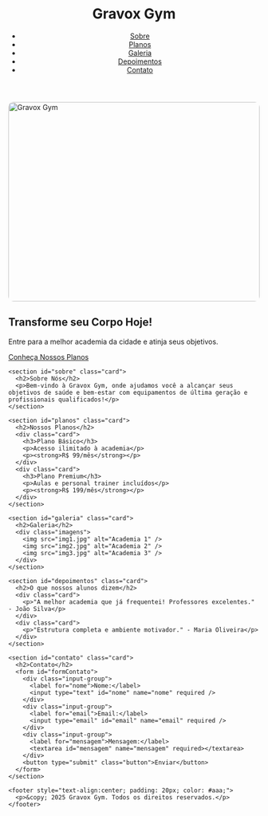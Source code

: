 <!DOCTYPE html>
<html lang="pt-br">
<head>
  <meta charset="UTF-8" />
  <meta name="viewport" content="width=device-width, initial-scale=1.0" />
  <title>Gravox Gym</title>
  <link rel="stylesheet" href="styles.css" />
</head>
<body>
  <header>
    <h1>Gravox Gym</h1>
    <nav>
      <ul>
        <li><a href="#sobre">Sobre</a></li>
        <li><a href="#planos">Planos</a></li>
        <li><a href="#galeria">Galeria</a></li>
        <li><a href="#depoimentos">Depoimentos</a></li>
        <li><a href="#contato">Contato</a></li>
      </ul>
    </nav>
  </header>

  <div class="container">
    <section id="banner" class="card">
      <img src="gravox.png" alt="Gravox Gym" style="width: 100%; max-height: 400px; object-fit: cover; border-radius: 10px;">
      <h2>Transforme seu Corpo Hoje!</h2>
      <p>Entre para a melhor academia da cidade e atinja seus objetivos.</p>
      <a href="#planos" class="button">Conheça Nossos Planos</a>
    </section>

    <section id="sobre" class="card">
      <h2>Sobre Nós</h2>
      <p>Bem-vindo à Gravox Gym, onde ajudamos você a alcançar seus objetivos de saúde e bem-estar com equipamentos de última geração e profissionais qualificados!</p>
    </section>

    <section id="planos" class="card">
      <h2>Nossos Planos</h2>
      <div class="card">
        <h3>Plano Básico</h3>
        <p>Acesso ilimitado à academia</p>
        <p><strong>R$ 99/mês</strong></p>
      </div>
      <div class="card">
        <h3>Plano Premium</h3>
        <p>Aulas e personal trainer incluídos</p>
        <p><strong>R$ 199/mês</strong></p>
      </div>
    </section>

    <section id="galeria" class="card">
      <h2>Galeria</h2>
      <div class="imagens">
        <img src="img1.jpg" alt="Academia 1" />
        <img src="img2.jpg" alt="Academia 2" />
        <img src="img3.jpg" alt="Academia 3" />
      </div>
    </section>

    <section id="depoimentos" class="card">
      <h2>O que nossos alunos dizem</h2>
      <div class="card">
        <p>"A melhor academia que já frequentei! Professores excelentes." - João Silva</p>
      </div>
      <div class="card">
        <p>"Estrutura completa e ambiente motivador." - Maria Oliveira</p>
      </div>
    </section>

    <section id="contato" class="card">
      <h2>Contato</h2>
      <form id="formContato">
        <div class="input-group">
          <label for="nome">Nome:</label>
          <input type="text" id="nome" name="nome" required />
        </div>
        <div class="input-group">
          <label for="email">Email:</label>
          <input type="email" id="email" name="email" required />
        </div>
        <div class="input-group">
          <label for="mensagem">Mensagem:</label>
          <textarea id="mensagem" name="mensagem" required></textarea>
        </div>
        <button type="submit" class="button">Enviar</button>
      </form>
    </section>

    <footer style="text-align:center; padding: 20px; color: #aaa;">
      <p>&copy; 2025 Gravox Gym. Todos os direitos reservados.</p>
    </footer>
  </div>

  <!-- Script embutido -->
  <script>
    document.addEventListener("DOMContentLoaded", function () {
      const form = document.getElementById("formContato");
      form.addEventListener("submit", function (e) {
        e.preventDefault();
        alert("Mensagem enviada com sucesso!");
        form.reset();
      });
    });
  </script>
</body>
</html>
